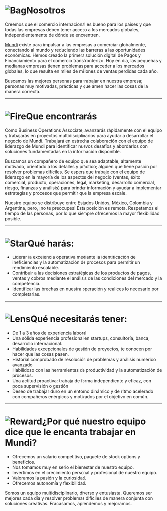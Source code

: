 # ![Bag](/icons/bag.svg 'Bag')Nosotros
Creemos que el comercio internacional es bueno para los países y que todas las empresas deben tener acceso a los mercados globales, independientemente de dónde se encuentren.

[Mundi](http://mundi.io/) existe para impulsar a las empresas a comerciar globalmente, conectando al mundo y reduciendo las barreras a las oportunidades económicas. Hemos creado la primera solución digital de Pagos y Financiamiento para el comercio transfronterizo. Hoy en día, las pequeñas y medianas empresas tienen problemas para acceder a los mercados globales, lo que resulta en miles de millones de ventas perdidas cada año.

Buscamos las mejores personas para trabajar en nuestra empresa; personas muy motivadas, prácticas y que amen hacer las cosas de la manera correcta.

---

# ![Fire](/icons/fire.svg 'Fire')Que encontrarás
Como Business Operations Associate, avanzarás rápidamente con el equipo y trabajarás en proyectos multidisciplinarios para ayudar a desarrollar el negocio de Mundi. Trabajará en estrecha colaboración con el equipo de liderazgo de Mundi para identificar nuevos desafíos y abordarlos con soluciones fundamentadas en la información disponible.

Buscamos un compañero de equipo que sea adaptable, altamente motivado, orientado a los detalles y práctico; alguien que tiene pasión por resolver problemas difíciles. Se espera que trabaje con el equipo de liderazgo en la mayoría de los aspectos del negocio (ventas, éxito comercial, producto, operaciones, legal, marketing, desarrollo comercial, riesgo, finanzas y análisis) para brindar información y ayudar a implementar estrategias y procesos que permitir que la empresa escale.

Nuestro equipo se distribuye entre Estados Unidos, México, Colombia y Argentina, pero, ¡no te preocupes! Esta posición es remota. Respetamos el tiempo de las personas, por lo que siempre ofrecemos la mayor flexibilidad posible.

---

# ![Star](/icons/star.svg 'Star')Qué harás:
- Liderar la excelencia operativa mediante la identificación de ineficiencias y la automatización de procesos para permitir un rendimiento escalable.
- Contribuir a las decisiones estratégicas de los productos de pagos, ventas y cobros mediante el análisis de las condiciones del mercado y la competencia.
- Identificar las brechas en nuestra operación y realices lo necesario por completarlas.

---

# ![Lens](/icons/lens.svg 'Lens')Qué necesitarás tener:
- De 1 a 3 años de experiencia laboral
- Una sólida experiencia profesional en startups, consultoría, banca, desarrollo internacional.
- Habilidades excepcionales de gestión de proyectos, te conocen por hacer que las cosas pasen.
- Historial comprobado de resolución de problemas y análisis numérico avanzado
- Habilidoso con las herramientas de productividad y la automatización de procesos.
- Una actitud proactiva: trabaja de forma independiente y eficaz, con poca supervisión o gestión
- Deseo de trabajar duro en un entorno dinámico y de ritmo acelerado con compañeros enérgicos y motivados por el objetivo en común.

---

# ![Reward](/icons/reward.svg 'Reward')¿Por qué nuestro equipo dice que le encanta trabajar en Mundi?
- Ofrecemos un salario competitivo, paquete de stock options y beneficios.
- Nos tomamos muy en serio el bienestar de nuestro equipo.
- Invertimos en el crecimiento personal y profesional de nuestro equipo.
- Valoramos la pasión y la curiosidad.
- Ofrecemos autonomía y flexibilidad.

Somos un equipo multidisciplinario, diverso y entusiasta. Queremos ser mejores cada día y resolver problemas difíciles de manera conjunta con soluciones creativas. Fracasamos, aprendemos y mejoramos.
